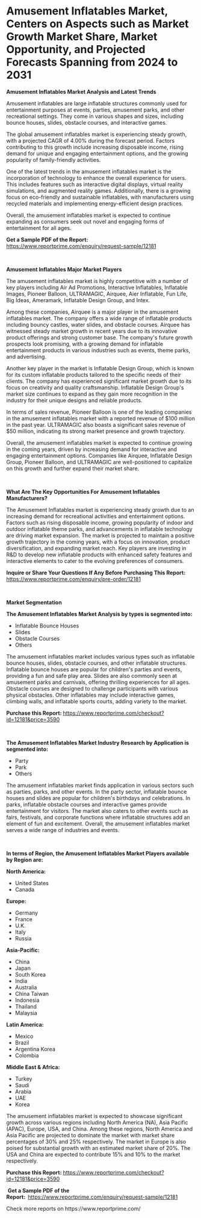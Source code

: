 <p><h1>Amusement Inflatables Market, Centers on Aspects such as Market Growth Market Share, Market Opportunity, and Projected Forecasts Spanning from 2024 to 2031</h1></p><p><strong>Amusement Inflatables Market Analysis and Latest Trends</strong></p>
<p><p>Amusement inflatables are large inflatable structures commonly used for entertainment purposes at events, parties, amusement parks, and other recreational settings. They come in various shapes and sizes, including bounce houses, slides, obstacle courses, and interactive games.</p><p>The global amusement inflatables market is experiencing steady growth, with a projected CAGR of 4.00% during the forecast period. Factors contributing to this growth include increasing disposable income, rising demand for unique and engaging entertainment options, and the growing popularity of family-friendly activities.</p><p>One of the latest trends in the amusement inflatables market is the incorporation of technology to enhance the overall experience for users. This includes features such as interactive digital displays, virtual reality simulations, and augmented reality games. Additionally, there is a growing focus on eco-friendly and sustainable inflatables, with manufacturers using recycled materials and implementing energy-efficient design practices.</p><p>Overall, the amusement inflatables market is expected to continue expanding as consumers seek out novel and engaging forms of entertainment for all ages.</p></p>
<p><strong>Get a Sample PDF of the Report:&nbsp;</strong> <a href="https://www.reportprime.com/enquiry/request-sample/12181">https://www.reportprime.com/enquiry/request-sample/12181</a></p>
<p>&nbsp;</p>
<p><strong>Amusement Inflatables Major Market Players</strong></p>
<p><p>The amusement inflatables market is highly competitive with a number of key players including Air Ad Promotions, Interactive Inflatables, Inflatable Images, Pioneer Balloon, ULTRAMAGIC, Airquee, Aier Inflatable, Fun Life, Big Ideas, Ameramark, Inflatable Design Group, and Intex. </p><p>Among these companies, Airquee is a major player in the amusement inflatables market. The company offers a wide range of inflatable products including bouncy castles, water slides, and obstacle courses. Airquee has witnessed steady market growth in recent years due to its innovative product offerings and strong customer base. The company's future growth prospects look promising, with a growing demand for inflatable entertainment products in various industries such as events, theme parks, and advertising.</p><p>Another key player in the market is Inflatable Design Group, which is known for its custom inflatable products tailored to the specific needs of their clients. The company has experienced significant market growth due to its focus on creativity and quality craftsmanship. Inflatable Design Group's market size continues to expand as they gain more recognition in the industry for their unique designs and reliable products.</p><p>In terms of sales revenue, Pioneer Balloon is one of the leading companies in the amusement inflatables market with a reported revenue of $100 million in the past year. ULTRAMAGIC also boasts a significant sales revenue of $50 million, indicating its strong market presence and growth trajectory.</p><p>Overall, the amusement inflatables market is expected to continue growing in the coming years, driven by increasing demand for interactive and engaging entertainment options. Companies like Airquee, Inflatable Design Group, Pioneer Balloon, and ULTRAMAGIC are well-positioned to capitalize on this growth and further expand their market share.</p></p>
<p>&nbsp;</p>
<p><strong>What Are The Key Opportunities For Amusement Inflatables Manufacturers?</strong></p>
<p><p>The Amusement Inflatables market is experiencing steady growth due to an increasing demand for recreational activities and entertainment options. Factors such as rising disposable income, growing popularity of indoor and outdoor inflatable theme parks, and advancements in inflatable technology are driving market expansion. The market is projected to maintain a positive growth trajectory in the coming years, with a focus on innovation, product diversification, and expanding market reach. Key players are investing in R&D to develop new inflatable products with enhanced safety features and interactive elements to cater to the evolving preferences of consumers.</p></p>
<p><strong>Inquire or Share Your Questions If Any Before Purchasing This Report:</strong> <a href="https://www.reportprime.com/enquiry/pre-order/12181">https://www.reportprime.com/enquiry/pre-order/12181</a></p>
<p>&nbsp;</p>
<p><strong>Market Segmentation</strong></p>
<p><strong>The Amusement Inflatables Market Analysis by types is segmented into:</strong></p>
<p><ul><li>Inflatable Bounce Houses</li><li>Slides</li><li>Obstacle Courses</li><li>Others</li></ul></p>
<p><p>The amusement inflatables market includes various types such as inflatable bounce houses, slides, obstacle courses, and other inflatable structures. Inflatable bounce houses are popular for children's parties and events, providing a fun and safe play area. Slides are also commonly seen at amusement parks and carnivals, offering thrilling experiences for all ages. Obstacle courses are designed to challenge participants with various physical obstacles. Other inflatables may include interactive games, climbing walls, and inflatable sports courts, adding variety to the market.</p></p>
<p><strong>Purchase this Report:&nbsp;</strong><a href="https://www.reportprime.com/checkout?id=12181&price=3590">https://www.reportprime.com/checkout?id=12181&price=3590</a></p>
<p>&nbsp;</p>
<p><strong>The Amusement Inflatables Market Industry Research by Application is segmented into:</strong></p>
<p><ul><li>Party</li><li>Park</li><li>Others</li></ul></p>
<p><p>The amusement inflatables market finds application in various sectors such as parties, parks, and other events. In the party sector, inflatable bounce houses and slides are popular for children's birthdays and celebrations. In parks, inflatable obstacle courses and interactive games provide entertainment for visitors. The market also caters to other events such as fairs, festivals, and corporate functions where inflatable structures add an element of fun and excitement. Overall, the amusement inflatables market serves a wide range of industries and events.</p></p>
<p>&nbsp;</p>
<p><strong>In terms of Region, the Amusement Inflatables Market Players available by Region are:</strong></p>
<p>
    <p> <strong> North America: </strong>
        <ul>
            <li>United States</li>
            <li>Canada</li>
        </ul>
        </p> 
    <p> <strong> Europe: </strong>
        <ul>
            <li>Germany</li>
            <li>France</li>
            <li>U.K.</li>
            <li>Italy</li>
            <li>Russia</li>
        </ul>
        </p> 
    <p> <strong> Asia-Pacific: </strong>
        <ul>
            <li>China</li>
            <li>Japan</li>
            <li>South Korea</li>
            <li>India</li>
            <li>Australia</li>
            <li>China Taiwan</li>
            <li>Indonesia</li>
            <li>Thailand</li>
            <li>Malaysia</li>
        </ul>
        </p> 
    <p> <strong> Latin America: </strong>
        <ul>
            <li>Mexico</li>
            <li>Brazil</li>
            <li>Argentina Korea</li>
            <li>Colombia</li>
        </ul>
        </p> 
    <p> <strong> Middle East & Africa: </strong>
        <ul>
            <li>Turkey</li>
            <li>Saudi</li>
            <li>Arabia</li>
            <li>UAE</li>
            <li>Korea</li>
        </ul>
    </p>
    </p>
<p><p>The amusement inflatables market is expected to showcase significant growth across various regions including North America (NA), Asia Pacific (APAC), Europe, USA, and China. Among these regions, North America and Asia Pacific are projected to dominate the market with market share percentages of 30% and 25% respectively. The market in Europe is also poised for substantial growth with an estimated market share of 20%. The USA and China are expected to contribute 15% and 10% to the market respectively.</p></p>
<p><strong>Purchase this Report: </strong><a href="https://www.reportprime.com/checkout?id=12181&price=3590">https://www.reportprime.com/checkout?id=12181&price=3590</a></p>
<p>&nbsp;<strong>Get a Sample PDF of the Report:&nbsp;&nbsp;</strong><a href="https://www.reportprime.com/enquiry/request-sample/12181">https://www.reportprime.com/enquiry/request-sample/12181</a></p>
<p><strong></strong></p>
<p>Check more reports on https://www.reportprime.com/</p>